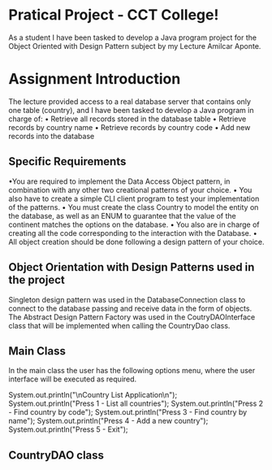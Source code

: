 # Pratical Project - CCT College!

 As a student I have been tasked to develop a Java program project for the Object Oriented with Design Pattern subject by my Lecture Amilcar Aponte.


# Assignment Introduction

The lecture provided access to a real database server that contains only one table (country), and I have been tasked to develop a Java program in charge of:
• Retrieve all records stored in the database table
• Retrieve records by country name
• Retrieve records by country code
• Add new records into the database

## Specific Requirements
•You are required to implement the Data Access Object pattern, in combination with any other two creational patterns of your choice.
• You also have to create a simple CLI client program to test your implementation of the patterns.
• You must create the class Country to model the entity on the database, as well as an ENUM
to guarantee that the value of the continent matches the options on the database.
• You also are in charge of creating all the code corresponding to the interaction with the
Database.
• All object creation should be done following a design pattern of your choice.


## Object Orientation with Design Patterns used in the project

Singleton design pattern was used in the DatabaseConnection class to connect to the database passing and receive data in the form of objects.
The Abstract Design Pattern Factory was used in the CoutryDAOInterface class that will be implemented when calling the CountryDao class.


## Main Class
In the main class the user has the following options menu, where the user interface will be executed as required.

System.out.println("\nCountry List Application\n");
		System.out.println("Press 1 - List all countries");
		System.out.println("Press 2 - Find country by code");
		System.out.println("Press 3 - Find country by name");
		System.out.println("Press 4 - Add a new country");
		System.out.println("Press 5 - Exit");


## CountryDAO class
